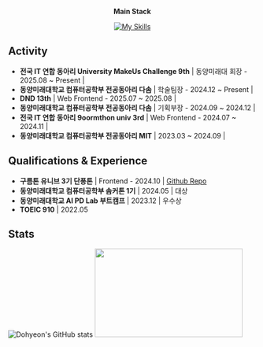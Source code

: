 <p align="center">
    <Strong>Main Stack</Strong><br>
</p>

<p align="center" display="inline-block">
    <a href="https://skillicons.dev">
  <img src="https://skillicons.dev/icons?i=react,tailwind,ts" alt="My Skills" />
</a>

</p>

## Activity
- **전국 IT 연합 동아리 University MakeUs Challenge 9th** | 동양미래대 회장 - 2025.08 ~ Present | 
- **동양미래대학교 컴퓨터공학부 전공동아리 다솜** | 학술팀장 - 2024.12 ~ Present | 
- **DND 13th** | Web Frontend - 2025.07 ~ 2025.08 | 
- **동양미래대학교 컴퓨터공학부 전공동아리 다솜** | 기획부장 - 2024.09 ~ 2024.12 | 
- **전국 IT 연합 동아리 9oormthon univ 3rd** | Web Frontend - 2024.07 ~ 2024.11 | 
- **동양미래대학교 컴퓨터공학부 전공동아리 MIT** | 2023.03 ~ 2024.09 | 

## Qualifications & Experience
- **구름톤 유니브 3기 단풍톤** | Frontend - 2024.10 | [Github Repo](https://github.com/9oormthon-univ/2024_DANPOONG_TEAM_20_FE)
- **동양미래대학교 컴퓨터공학부 솜커톤 1기** | 2024.05 | 대상
- **동양미래대학교 AI PD Lab 부트캠프** | 2023.12 | 우수상
- **TOEIC 910** | 2022.05

## Stats
![Dohyeon's GitHub stats](https://github-readme-stats.vercel.app/api?username=dohy-eon&hide=stars&show_icons=true&count_private=true&bg_color=fff&text_color=17171B&icon_color=17171B&title_color=17171B)
<a href="https://github.com/devxb/gitanimals">
<img
    src="https://render.gitanimals.org/lines/dohy-eon?pet-id=716549041760358184"
    width="300"
    height="180"
  />
</a>

<!--
## 최도현 | Dohyeon Choi 🍒
#### 🎯 Focusing On ...
[![My Skills](https://skillicons.dev/icons?i=react,tailwind,ts)](https://skillicons.dev)


#### 🌟 Stats

<a href="https://github.com/dohy-eon">
  <img height=200 align="center" src="https://github-readme-stats.vercel.app/api?username=dohy-eon&theme=buefy" />
</a>
<a href="https://github.com/dohy-eon">
  <img height=200 align="center" src="https://github-readme-stats.vercel.app/api/top-langs?username=dohy-eon&layout=compact&langs_count=6&card_width=310&theme=buefy" />
</a>

#### 😺 Doggi

  <a href="https://www.gitanimals.org/en_US?utm_medium=image&utm_source=titeotty&utm_content=line">
    <img
      src="https://render.gitanimals.org/lines/dohy-eon?pet-id=716549041760358184"
      width="480"
      height="120"
    />
  </a>

#### 🍒 SNS & Blog & Portfolio
<a href="https://instagram.com/c_do.hy">
    <img 
        src="http://img.shields.io/badge/-Instagram-black?style=flat&logo=Instagram&link=https://instagram.com/c_do.hy/"
        style="height : auto; margin-left : 10px; margin-right : 10px;"/>
</a>
<a href="https://dohy.tistory.com/">
    <img 
        src="http://img.shields.io/badge/Tistory-000000?style=flat&logo=tistory&link=https://dohy.tistory.com/"
        style="height : auto; margin-left : 10px; margin-right : 10px;"/>
</a>
<a href="https://rose-tray-606.notion.site/10e7ae28f6ba802a9629c134d6eb4828">
  <img 
        src="http://img.shields.io/badge/-Portfolio-black?style=flat&logo=Portfolio&link=https://rose-tray-606.notion.site/10e7ae28f6ba802a9629c134d6eb4828"
        style="height : auto; margin-left : 10px; margin-right : 10px;"/>
</a>
--!>
<!-- <a href="https://hits.seeyoufarm.com">
    <img src="https://hits.seeyoufarm.com/api/count/incr/badge.svg?url=https%3A%2F%2Fgithub.com%2Ftiteotty&count_bg=%23000000&title_bg=%23555555&icon=&icon_color=%23E7E7E7&title=visits&edge_flat=false"/>
</a> -->

<!--![HTML5](https://img.shields.io/badge/html5-%23E34F26.svg?style=for-the-badge&logo=html5&logoColor=white) 
![CSS3](https://img.shields.io/badge/css3-%231572B6.svg?style=for-the-badge&logo=css3&logoColor=white) 
![JavaScript](https://img.shields.io/badge/javascript-%23323330.svg?style=for-the-badge&logo=javascript&logoColor=%23F7DF1E)
![Typescript](https://img.shields.io/badge/Typescript-3178C6?style=for-the-badge&logo=Typescript&logoColor=white)
![Java](https://img.shields.io/badge/java-%23ED8B00.svg?style=for-the-badge&logo=openjdk&logoColor=white)
![SpringBoot](https://img.shields.io/badge/springboot-6DB33F?style=for-the-badge&logo=springboot&logoColor=white) <br> 
![MySQL](https://img.shields.io/badge/mysql-4479A1.svg?style=for-the-badge&logo=mysql&logoColor=white)
![MongoDB](https://img.shields.io/badge/MongoDB-%234ea94b.svg?style=for-the-badge&logo=mongodb&logoColor=white) <br> --!>


<!-- #### ⚙️ Tech Stacks & Tools

[![My Skills](https://skillicons.dev/icons?i=spring,mysql,mongodb,docker,idea)](https://skillicons.dev)


[![My Skills](https://skillicons.dev/icons?i=react,nextjs,html,css,bootstrap,tailwind,js,ts,vscode)](https://skillicons.dev)


![React Native](https://img.shields.io/badge/react_native-%2320232a.svg?style=for-the-badge&logo=react&logoColor=%2361DAFB)
![Expo](https://img.shields.io/badge/expo-1C1E24?style=for-the-badge&logo=expo&logoColor=#D04A37) <br> --!>
